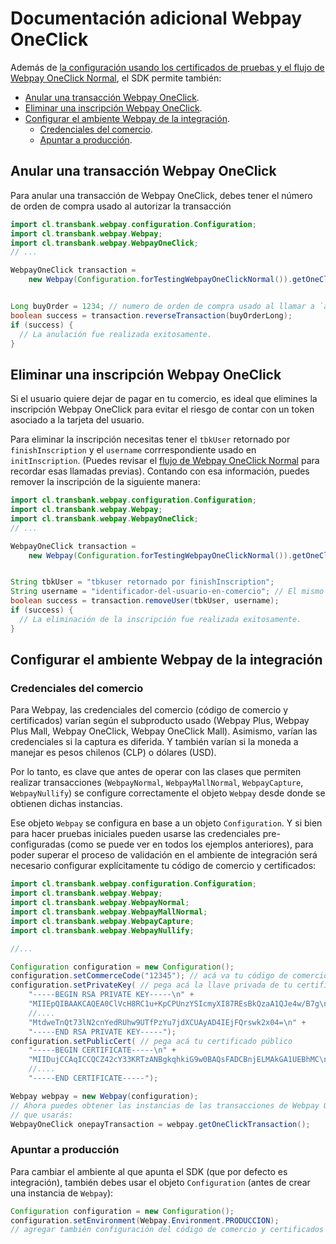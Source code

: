 # Documentación adicional Webpay OneClick

Además de [la configuración usando los certificados de pruebas y el flujo de Webpay OneClick Normal](../README.md#webpay-oneclick), el SDK permite también:

- [Anular una transacción Webpay OneClick](#anular-una-transaccion-webpay-oneclick).
- [Eliminar una inscripción Webpay OneClick](#eliminar-una-inscripcion-webpay-oneclick).
- [Configurar el ambiente Webpay de la integración](#configurar-el-ambiente-webpay-de-la-integración).
  - [Credenciales del comercio](#credenciales-del-comercio).
  - [Apuntar a producción](#apuntar-a-producción).

## Anular una transacción Webpay OneClick

Para anular una transacción de Webpay OneClick, debes tener el número de orden
de compra usado al autorizar la transacción

```java
import cl.transbank.webpay.configuration.Configuration;
import cl.transbank.webpay.Webpay;
import cl.transbank.webpay.WebpayOneClick;
// ...

WebpayOneClick transaction =
    new Webpay(Configuration.forTestingWebpayOneClickNormal()).getOneClickTransaction();


Long buyOrder = 1234; // numero de orden de compra usado al llamar a `authorize`
boolean success = transaction.reverseTransaction(buyOrderLong);
if (success) {
  // La anulación fue realizada exitosamente.
}
```

## Eliminar una inscripción Webpay OneClick

Si el usuario quiere dejar de pagar en tu comercio, es ideal que elimines la
inscripción Webpay OneClick para evitar el riesgo de contar con un token
asociado a la tarjeta del usuario.

Para eliminar la inscripción necesitas tener el `tbkUser` retornado por
`finishInscription` y el `username` corrrespondiente usado en `initInscription`.
(Puedes revisar el
[flujo de Webpay OneClick Normal](../README.md#webpay-oneclick) para recordar
esas llamadas previas). Contando con esa información, puedes remover la
inscripción de la siguiente manera:

```java
import cl.transbank.webpay.configuration.Configuration;
import cl.transbank.webpay.Webpay;
import cl.transbank.webpay.WebpayOneClick;
// ...

WebpayOneClick transaction =
    new Webpay(Configuration.forTestingWebpayOneClickNormal()).getOneClickTransaction();


String tbkUser = "tbkuser retornado por finishInscription";
String username = "identificador-del-usuario-en-comercio"; // El mismo usado en initInscription.
boolean success = transaction.removeUser(tbkUser, username);
if (success) {
  // La eliminación de la inscripción fue realizada exitosamente.
}
```
## Configurar el ambiente Webpay de la integración

### Credenciales del comercio

Para Webpay, las credenciales del comercio (código de comercio y certificados)
varían según el subproducto usado (Webpay Plus, Webpay Plus Mall, Webpay OneClick,
Webpay OneClick Mall). Asimismo, varían las credenciales si la captura es
diferida. Y también varían si la moneda a manejar es pesos chilenos (CLP) o
dólares (USD).

Por lo tanto, es clave que antes de operar con las clases que permiten
realizar transacciones (`WebpayNormal`, `WebpayMallNormal`, `WebpayCapture`,
`WebpayNullify`) se configure correctamente el objeto `Webpay` desde donde se
obtienen dichas instancias.

Ese objeto `Webpay` se configura en base a un objeto `Configuration`. Y si bien
para hacer pruebas iniciales pueden usarse las credenciales pre-configuradas
(como se puede ver en todos los ejemplos anteriores), para poder superar el
proceso de validación en el ambiente de integración será necesario configurar
explícitamente tu código de comercio y certificados:

```java
import cl.transbank.webpay.configuration.Configuration;
import cl.transbank.webpay.Webpay;
import cl.transbank.webpay.WebpayNormal;
import cl.transbank.webpay.WebpayMallNormal;
import cl.transbank.webpay.WebpayCapture;
import cl.transbank.webpay.WebpayNullify;

//...

Configuration configuration = new Configuration();
configuration.setCommerceCode("12345"); // acá va tu código de comercio
configuration.setPrivateKey( // pega acá la llave privada de tu certificado
    "-----BEGIN RSA PRIVATE KEY-----\n" +
    "MIIEpQIBAAKCAQEA0ClVcH8RC1u+KpCPUnzYSIcmyXI87REsBkQzaA1QJe4w/B7g\n" +
    //....
    "MtdweTnQt73lN2cnYedRUhw9UTfPzYu7jdXCUAyAD4IEjFQrswk2x04=\n" +
    "-----END RSA PRIVATE KEY-----");
configuration.setPublicCert( // pega acá tu certificado público
    "-----BEGIN CERTIFICATE-----\n" +
    "MIIDujCCAqICCQCZ42cY33KRTzANBgkqhkiG9w0BAQsFADCBnjELMAkGA1UEBhMC\n" +
    //....
    "-----END CERTIFICATE-----");

Webpay webpay = new Webpay(configuration);
// Ahora puedes obtener las instancias de las transacciones de Webpay OneClick
// que usarás:
WebpayOneClick onepayTransaction = webpay.getOneClickTransaction();
```

### Apuntar a producción

Para cambiar el ambiente al que apunta el SDK (que por defecto es integración),
también debes usar el objeto `Configuration` (antes de crear una instancia de
`Webpay`):

```java
Configuration configuration = new Configuration();
configuration.setEnvironment(Webpay.Environment.PRODUCCION);
// agregar también configuración del código de comercio y certificados
```
